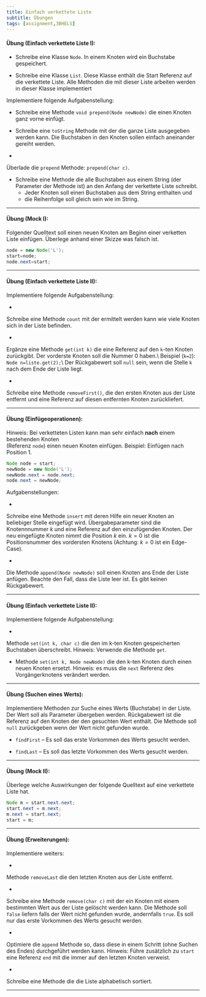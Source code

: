 ```yaml
---
title: Einfach verkettete Liste
subtitle: Übungen
tags: [assignment,3BHELS]
---
```


#### **Übung (Einfach verkettete Liste I):**

- Schreibe eine Klasse `Node`. In einem Knoten wird ein Buchstabe gespeichert.

- Schreibe eine Klasse `List`.
  Diese Klasse enthält die Start Referenz auf die verkettete Liste.
  Alle Methoden die mit dieser Liste arbeiten werden in dieser Klasse implementiert

Implementiere folgende Aufgabenstellung:

- Schreibe eine Methode `void prepend(Node newNode)` die einen Knoten ganz vorne einfügt. 

- Schreibe eine `toString` Methode mit der die ganze Liste ausgegeben werden kann. Die Buchstaben in den Knoten sollen einfach aneinander gereiht werden.

- 
Überlade die `prepend` Methode: `prepend(char c)`.

- Schreibe eine Methode die alle Buchstaben aus einem String (der Parameter der Methode ist) an den Anfang der verkettete Liste schreibt.
  - Jeder Knoten soll einen Buchstaben aus dem String enthalten und
  - die Reihenfolge soll gleich sein wie im String.




---

#### **Übung (Mock I):**

Folgender Quelltext soll einen neuen Knoten am Beginn einer verketten Liste einfügen.
Überlege anhand einer Skizze was falsch ist.

```java
node = new Node('L');
start=node;
node.next=start;
```


---

#### **Übung (Einfach verkettete Liste II):**

Implementiere folgende Aufgabenstellung:

- 
Schreibe eine Methode `count` mit der ermittelt werden kann wie viele Knoten sich in der Liste befinden.

- 
Ergänze eine Methode `get(int k)` die eine Referenz auf den `k`-ten Knoten zurückgibt.
Der vorderste Knoten soll die Nummer 0 haben.\\
Beispiel (`k=2`): `Node n=liste.get(2);`\\
Der Rückgabewert soll `null` sein, wenn die Stelle `k` nach dem Ende der Liste liegt.

- 
Schreibe eine Methode 
`removeFirst()`,
die den ersten Knoten aus der Liste entfernt und eine Referenz auf diesen entfernten Knoten zurückliefert.


---



#### **Übung (Einfügeoperationen):**

Hinweis: Bei verketteten Listen kann man sehr einfach **nach** einem bestehenden Knoten  
(Referenz `node`) einen neuen Knoten einfügen.
Beispiel: Einfügen nach Position 1.

```java
Node node = start;
newNode = new Node('L');
newNode.next = node.next;
node.next = newNode;
```

Aufgabenstellungen:

- 
Schreibe eine Methode `insert` mit deren Hilfe ein neuer Knoten an beliebiger Stelle eingefügt wird.
Übergabeparameter sind die Knotennnummer $k$ und eine Referenz auf den einzufügenden Knoten.
Der neu eingefügte Knoten nimmt die Position $k$ ein.
$k=0$ ist die Positionsnummer des vordersten Knotens (Achtung: $k=0$ ist ein Edge-Case).

- 
Die Methode 
`append(Node newNode)` soll einen Knoten ans Ende der Liste anfügen.
Beachte den Fall, dass die Liste leer ist.
Es gibt keinen Rückgabewert.



---

#### **Übung (Einfach verkettete Liste II):**

Implementiere folgende Aufgabenstellung:

- 
Methode `set(int k, char c)` die den im k-ten Knoten gespeicherten Buchstaben überschreibt. Hinweis: Verwende die Methode `get`.
- Methode `set(int k, Node newNode)` die den k-ten Knoten durch einen neuen Knoten ersetzt. Hinweis: es muss die `next` Referenz des Vorgängerknotens verändert werden.




---

#### **Übung (Suchen eines Werts):**

Implementiere Methoden zur Suche eines Werts (Buchstabe) in der Liste. 
Der Wert soll als Parameter übergeben werden.
Rückgabewert ist die Referenz auf den Knoten der den gesuchten Wert enthält.
Die Methode soll `null` zurückgeben wenn der Wert nicht gefunden wurde. 


- `findFirst` – Es soll das erste Vorkommen des Werts gesucht werden.

- `findLast` – Es soll das letzte Vorkommen des Werts gesucht werden.

---
#### **Übung (Mock II):**

Überlege welche Auswirkungen der folgende Quelltext auf eine verkettete Liste hat.

```java
Node m = start.next.next;
start.next = m.next;
m.next = start.next;
start = m;
```


---

#### **Übung (Erweiterungen):**

Implementiere weiters:

- 
Methode `removeLast` die den letzten Knoten aus der Liste entfernt.

- 
Schreibe eine Methode `remove(char c)` mit der ein Knoten mit einem bestimmten Wert aus der Liste gelöscht werden kann.
Die Methode soll `false` liefern falls der Wert nicht gefunden wurde, andernfalls `true`. Es soll nur das erste Vorkommen des Werts gesucht werden.

- 
Optimiere die `append` Methode so, dass diese in einem Schritt (ohne Suchen des Endes) durchgeführt werden kann.
Hinweis: Führe zusätzlich zu `start` eine Referenz `end` mit die immer auf den letzten Knoten verweist.

- 
Schreibe eine Methode die die Liste alphabetisch sortiert.


---





